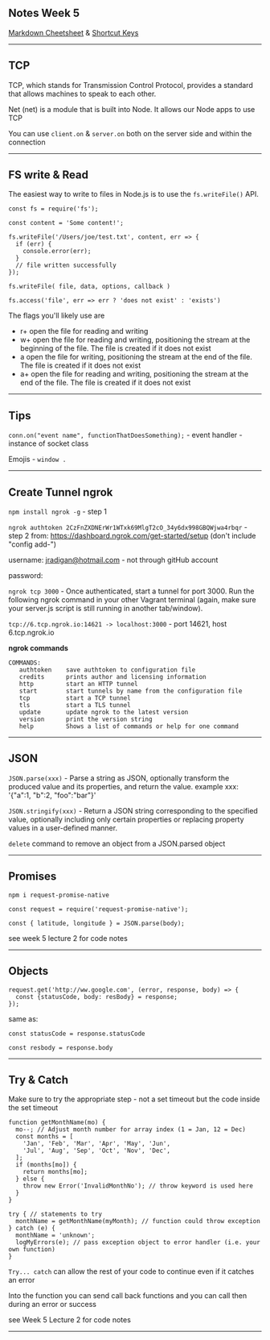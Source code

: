 ## **Notes Week 5**
[Markdown Cheetsheet](https://github.com/adam-p/markdown-here/wiki/Markdown-Cheatsheet) & [Shortcut Keys](../../shortcuts.md)

---------------------------------------------------

## **TCP**

TCP, which stands for Transmission Control Protocol, provides a standard that allows machines to speak to each other.

Net (net) is a module that is built into Node. It allows our Node apps to use TCP

You can use `client.on` & `server.on` both on the server side and within the connection

---------------------------------------------------

## **FS write & Read**

The easiest way to write to files in Node.js is to use the `fs.writeFile()` API.
```
const fs = require('fs');

const content = 'Some content!';

fs.writeFile('/Users/joe/test.txt', content, err => {
  if (err) {
    console.error(err);
  }
  // file written successfully
});
```
`fs.writeFile( file, data, options, callback )`

`fs.access('file', err => err ? 'does not exist' : 'exists')`

The flags you'll likely use are

* r+ open the file for reading and writing
* w+ open the file for reading and writing, positioning the stream at the beginning of the file. The file is created if it does not exist
* a open the file for writing, positioning the stream at the end of the file. The file is created if it does not exist
* a+ open the file for reading and writing, positioning the stream at the end of the file. The file is created if it does not exist

---------------------------------------------------

## **Tips**

`conn.on("event name", functionThatDoesSomething);` - event handler - instance of socket class

Emojis - `window .`

---------------------------------------------------

## **Create Tunnel ngrok**

`npm install ngrok -g` - step 1

`ngrok authtoken 2CzFnZXDNErWr1WTxk69MlgT2cO_34y6dx998GBQWjwa4rbqr` - step 2 from: https://dashboard.ngrok.com/get-started/setup (don't include "config add-")

username: jradigan@hotmail.com - not through gitHub account

password:  

`ngrok tcp 3000` - Once authenticated, start a tunnel for port 3000. Run the following ngrok command in your other Vagrant terminal (again, make sure your server.js script is still running in another tab/window).

`tcp://6.tcp.ngrok.io:14621 -> localhost:3000` - port 14621, host 6.tcp.ngrok.io

**ngrok commands**
```
COMMANDS:
   authtoken    save authtoken to configuration file
   credits      prints author and licensing information
   http         start an HTTP tunnel
   start        start tunnels by name from the configuration file
   tcp          start a TCP tunnel
   tls          start a TLS tunnel
   update       update ngrok to the latest version
   version      print the version string
   help         Shows a list of commands or help for one command
```
---------------------------------------------------

## **JSON**

`JSON.parse(xxx)` - Parse a string as JSON, optionally transform the produced value and its properties, and return the value. example xxx: '{"a":1, "b":2, "foo":"bar"}'

`JSON.stringify(xxx)` - Return a JSON string corresponding to the specified value, optionally including only certain properties or replacing property values in a user-defined manner.

`delete` command to remove an object from a JSON.parsed object

---------------------------------------------------

## **Promises**

`npm i request-promise-native`

`const request = require('request-promise-native');`

`const { latitude, longitude } = JSON.parse(body);`

see week 5 lecture 2 for code notes

---------------------------------------------------

## **Objects** 
```
request.get('http://ww.google.com', (error, response, body) => {
  const {statusCode, body: resBody} = response;
});
```
same as:
```
const statusCode = response.statusCode

const resbody = response.body
```
---------------------------------------------------

## **Try & Catch**

Make sure to try the appropriate step - not a set timeout but the code inside the set timeout

```
function getMonthName(mo) {
  mo--; // Adjust month number for array index (1 = Jan, 12 = Dec)
  const months = [
    'Jan', 'Feb', 'Mar', 'Apr', 'May', 'Jun',
    'Jul', 'Aug', 'Sep', 'Oct', 'Nov', 'Dec',
  ];
  if (months[mo]) {
    return months[mo];
  } else {
    throw new Error('InvalidMonthNo'); // throw keyword is used here
  }
}

try { // statements to try
  monthName = getMonthName(myMonth); // function could throw exception
} catch (e) {
  monthName = 'unknown';
  logMyErrors(e); // pass exception object to error handler (i.e. your own function)
}
```

`Try... catch` can allow the rest of your code to continue even if it catches an error


Into the function you can send call back functions and you can call then during an error or success

see Week 5 Lecture 2 for code notes

---------------------------------------------------

